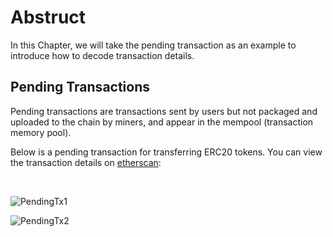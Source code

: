 # Abstruct

In this Chapter, we will take the pending transaction as an example to introduce how to decode transaction details.

## Pending Transactions

Pending transactions are transactions sent by users but not packaged and uploaded to the chain by miners, and appear in the mempool (transaction memory pool).

Below is a pending transaction for transferring ERC20 tokens. You can view the transaction details on [etherscan](https://etherscan.io/tx/0xbe5af8b8885ea9d6ae8a2f3f44315554ff62daebf3f99b42eae9d4cda880208e):

<br>

![PendingTx1]()<br>

![PendingTx2]()<br>


